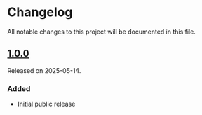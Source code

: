 # Changelog
All notable changes to this project will be documented in this file.

## [1.0.0](https://github.com/maptiler/maptiler-sdk-swift/releases/tag/1.0.0)
Released on 2025-05-14.
### Added
- Initial public release